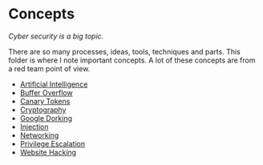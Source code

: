 # Concepts

*Cyber security is a big topic.*

There are so many processes, ideas, tools, techniques and parts. This folder is where I note important concepts. A lot of these concepts are from a red team point of view.

- [Artificial Intelligence](artificial_intelligence.md)
- [Buffer Overflow](buffer_overflow.md)
- [Canary Tokens](canary_tokens.md)
- [Cryptography](cryptography.md)
- [Google Dorking](google_dorking.md)
- [Injection](injection.md)
- [Networking](networking.md)
- [Privilege Escalation](privilege_escalation.md)
- [Website Hacking](website_hacking.md)
